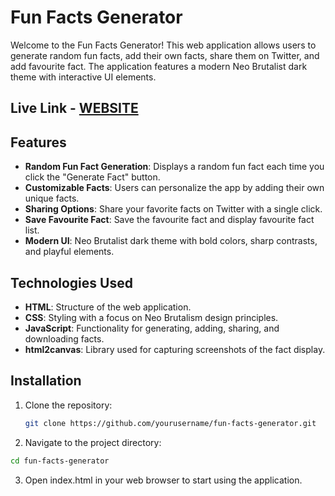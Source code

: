 # Fun Facts Generator

Welcome to the Fun Facts Generator! This web application allows users to generate random fun facts, add their own facts, share them on Twitter, and add favourite fact. The application features a modern Neo Brutalist dark theme with interactive UI elements.

## Live Link - [WEBSITE](https://genai101-funfact.vercel.app/)

## Features

- **Random Fun Fact Generation**: Displays a random fun fact each time you click the "Generate Fact" button.
- **Customizable Facts**: Users can personalize the app by adding their own unique facts.
- **Sharing Options**: Share your favorite facts on Twitter with a single click.
- **Save Favourite Fact**: Save the favourite fact and display favourite fact list.
- **Modern UI**: Neo Brutalist dark theme with bold colors, sharp contrasts, and playful elements.

## Technologies Used

- **HTML**: Structure of the web application.
- **CSS**: Styling with a focus on Neo Brutalism design principles.
- **JavaScript**: Functionality for generating, adding, sharing, and downloading facts.
- **html2canvas**: Library used for capturing screenshots of the fact display.

## Installation

1. Clone the repository:
   ```bash
   git clone https://github.com/yourusername/fun-facts-generator.git
   ```
2. Navigate to the project directory:
  ```bash
  cd fun-facts-generator
  ```
3. Open index.html in your web browser to start using the application.

